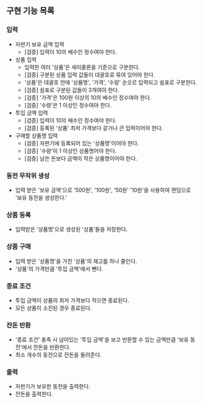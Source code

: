 ## 구현 기능 목록

### 입력
- 자판기 보유 금액 입력
  - [검증] 입력이 10의 배수인 정수여야 한다.
- 상품 입력
  - 입력한 여러 '상품'은 세미콜론을 기준으로 구분한다.
  - [검증] 구분된 상품 입력 값들이 대괄호로 묶여 있어야 한다.
  - '상품'은 대괄호 안에 '상품명', '가격', '수량' 순오르 입력되고 쉼표로 구분한다.
  - [검증] 쉼표로 구분된 값들이 3개여야 한다.
  - [검증] '가격'은 100원 이상의 10의 배수인 정수여야 한다.
  - [검증] '수량'은 1 이상인 정수여야 한다.
- 투입 금액 입력
  - [검증] 입력이 10의 배수인 정수여야 한다.
  - [검증] 등록된 '상품' 최저 가격보다 같거나 큰 입력이어야 한다.
- 구매할 상품명 입력
  - [검증] 자판기에 등록되어 있는 '상품명'이어야 한다.
  - [검증] '수량'이 1 이상인 상품명어야 한다.
  - [검증] 남은 돈보다 금액이 작은 상품명이어야 한다.
### 동전 무작위 생성
- 입력 받은 '보유 금액'으로 '500원', '100원', '50원' '10원'을 사용하여 랜덤으로 '보유 동전을 생성한다.'
### 상품 등록
- 입력받은 '상품명'으로 생성된 '상품'들을 저장한다.
### 상품 구매
- 입력 받은 '상품명'을 가진 '상품'의 재고를 하나 줄인다.
- '상품'의 가격만큼 '투입 금액'에서 뺀다.
### 종료 조건
- 투입 금액이 상품의 최저 가격보다 적으면 종료된다.
- 모든 상품이 소진된 경우 종료된다.
### 잔돈 반환
- '종료 조건' 충족 시 남아있는 '투입 금액'을 보고 반환할 수 있는 금액만큼 '보유 동전'에서 잔돈을 반환한다.
- 최소 개수의 동전으로 잔돈을 돌려준다.
### 출력
- 자판기가 보유한 동전을 출력한다.
- 잔돈을 출력한다.
